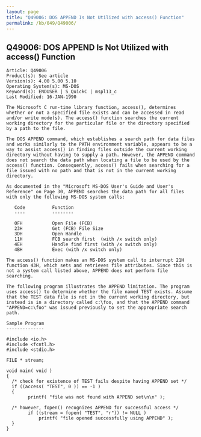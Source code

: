 ```yaml
---
layout: page
title: "Q49006: DOS APPEND Is Not Utilized with access() Function"
permalink: /kb/049/Q49006/
---
```


## Q49006: DOS APPEND Is Not Utilized with access() Function

	Article: Q49006
	Product(s): See article
	Version(s): 4.00 5.00 5.10
	Operating System(s): MS-DOS
	Keyword(s): ENDUSER | S_QuickC | mspl13_c
	Last Modified: 16-JAN-1990
	
	The Microsoft C run-time library function, access(), determines
	whether or not a specified file exists and can be accessed in read
	and/or write mode(s). The access() function searches the current
	working directory for the particular file or the directory specified
	by a path to the file.
	
	The DOS APPEND command, which establishes a search path for data files
	and works similarly to the PATH environment variable, appears to be a
	way to assist access() in finding files outside the current working
	directory without having to supply a path. However, the APPEND command
	does not search the data path when locating a file to be used by the
	access() function. Consequently, access() fails when searching for a
	file issued with no path and that is not in the current working
	directory.
	
	As documented in the "Microsoft MS-DOS User's Guide and User's
	Reference" on Page 30, APPEND searches the data path for all files
	with only the following MS-DOS system calls:
	
	   Code          Function
	   ----          --------
	
	   0FH           Open File (FCB)
	   23H           Get (FCB) File Size
	   3DH           Open Handle
	   11H           FCB search first  (with /x switch only)
	   4EH           Handle find first (with /x switch only)
	   4BH           Exec (with /x switch only)
	
	The access() function makes an MS-DOS system call to interrupt 21H
	function 43H, which sets and retrieves file attributes. Since this is
	not a system call listed above, APPEND does not perform file
	searching.
	
	The following program illustrates the APPEND limitation. The program
	uses access() to determine whether the file named TEST exists. Assume
	that the TEST data file is not in the current working directory, but
	instead is in a directory called c:\foo, and that the APPEND command
	"APPEND=c:\foo" was issued previously to set the appropriate search
	path.
	
	Sample Program
	--------------
	
	#include <io.h>
	#include <fcntl.h>
	#include <stdio.h>
	
	FILE * stream;
	
	void main( void )
	{
	  /* check for existence of TEST fails despite having APPEND set */
	  if ((access( "TEST", 0 )) == -1 )
	  {
	        printf( "file was not found with APPEND set\n\n" );
	
	  /* however, fopen() recognizes APPEND for successful access */
	        if ((stream = fopen( "TEST", "r")) != NULL )
	            printf( "file opened successfully using APPEND" );
	  }
	}
